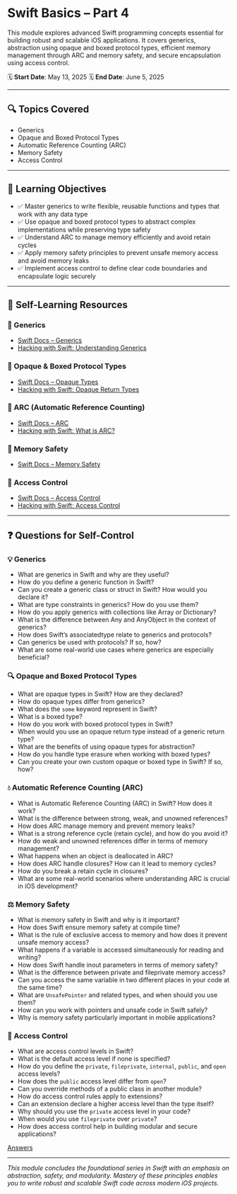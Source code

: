 # Swift Basics – Part 4

This module explores advanced Swift programming concepts essential for building robust and scalable iOS applications. It covers generics, abstraction using opaque and boxed protocol types, efficient memory management through ARC and memory safety, and secure encapsulation using access control.

🗓️ **Start Date**: May 13, 2025
🗓️ **End Date**: June 5, 2025

---

## 🔍 Topics Covered

* Generics
* Opaque and Boxed Protocol Types
* Automatic Reference Counting (ARC)
* Memory Safety
* Access Control

---

## 🎯 Learning Objectives

* ✅ Master generics to write flexible, reusable functions and types that work with any data type
* ✅ Use opaque and boxed protocol types to abstract complex implementations while preserving type safety
* ✅ Understand ARC to manage memory efficiently and avoid retain cycles
* ✅ Apply memory safety principles to prevent unsafe memory access and avoid memory leaks
* ✅ Implement access control to define clear code boundaries and encapsulate logic securely

---

## 📁 Self-Learning Resources

### 📖 Generics

* [Swift Docs – Generics](https://docs.swift.org/swift-book/documentation/the-swift-programming-language/generics/)
* [Hacking with Swift: Understanding Generics](https://www.hackingwithswift.com/plus/intermediate-swift/understanding-generics-part-1)

### 📖 Opaque & Boxed Protocol Types

* [Swift Docs – Opaque Types](https://docs.swift.org/swift-book/documentation/the-swift-programming-language/opaquetypes/)
* [Hacking with Swift: Opaque Return Types](https://www.hackingwithswift.com/swift/5.1/opaque-return-types)

### 📖 ARC (Automatic Reference Counting)

* [Swift Docs – ARC](https://docs.swift.org/swift-book/documentation/the-swift-programming-language/automaticreferencecounting/)
* [Hacking with Swift: What is ARC?](https://www.hackingwithswift.com/example-code/language/what-is-automatic-reference-counting-arc)

### 📖 Memory Safety

* [Swift Docs – Memory Safety](https://docs.swift.org/swift-book/documentation/the-swift-programming-language/memorysafety/)

### 📖 Access Control

* [Swift Docs – Access Control](https://docs.swift.org/swift-book/documentation/the-swift-programming-language/accesscontrol/)
* [Hacking with Swift: Access Control](https://www.hackingwithswift.com/read/0/19/access-control)

---

## ❓ Questions for Self-Control

### 💡 Generics

* What are generics in Swift and why are they useful?
* How do you define a generic function in Swift?
* Can you create a generic class or struct in Swift? How would you declare it?
* What are type constraints in generics? How do you use them?
* How do you apply generics with collections like Array or Dictionary?
* What is the difference between Any and AnyObject in the context of generics?
* How does Swift’s associatedtype relate to generics and protocols?
* Can generics be used with protocols? If so, how?
* What are some real-world use cases where generics are especially beneficial?

### 🔍 Opaque and Boxed Protocol Types

* What are opaque types in Swift? How are they declared?
* How do opaque types differ from generics?
* What does the `some` keyword represent in Swift?
* What is a boxed type?
* How do you work with boxed protocol types in Swift?
* When would you use an opaque return type instead of a generic return type?
* What are the benefits of using opaque types for abstraction?
* How do you handle type erasure when working with boxed types?
* Can you create your own custom opaque or boxed type in Swift? If so, how?

### 💧 Automatic Reference Counting (ARC)

* What is Automatic Reference Counting (ARC) in Swift? How does it work?
* What is the difference between strong, weak, and unowned references?
* How does ARC manage memory and prevent memory leaks?
* What is a strong reference cycle (retain cycle), and how do you avoid it?
* How do weak and unowned references differ in terms of memory management?
* What happens when an object is deallocated in ARC?
* How does ARC handle closures? How can it lead to memory cycles?
* How do you break a retain cycle in closures?
* What are some real-world scenarios where understanding ARC is crucial in iOS development?

### ⚖️ Memory Safety

* What is memory safety in Swift and why is it important?
* How does Swift ensure memory safety at compile time?
* What is the rule of exclusive access to memory and how does it prevent unsafe memory access?
* What happens if a variable is accessed simultaneously for reading and writing?
* How does Swift handle inout parameters in terms of memory safety?
* What is the difference between private and fileprivate memory access?
* Can you access the same variable in two different places in your code at the same time?
* What are `UnsafePointer` and related types, and when should you use them?
* How can you work with pointers and unsafe code in Swift safely?
* Why is memory safety particularly important in mobile applications?

### 🔐 Access Control

* What are access control levels in Swift?
* What is the default access level if none is specified?
* How do you define the `private`, `fileprivate`, `internal`, `public`, and `open` access levels?
* How does the `public` access level differ from `open`?
* Can you override methods of a public class in another module?
* How do access control rules apply to extensions?
* Can an extension declare a higher access level than the type itself?
* Why should you use the `private` access level in your code?
* When would you use `fileprivate` over `private`?
* How does access control help in building modular and secure applications?


[Answers](./Answers)

---

*This module concludes the foundational series in Swift with an emphasis on abstraction, safety, and modularity. Mastery of these principles enables you to write robust and scalable Swift code across modern iOS projects.*
